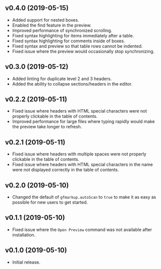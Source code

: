 ## v0.4.0 (2019-05-15)

* Added support for nested boxes.
* Enabled the find feature in the preview.
* Improved performance of synchronized scrolling.
* Fixed syntax highlighting for items immediately after a table.
* Fixed syntax highlighting for comments inside of boxes.
* Fixed syntax and preview so that table rows cannot be indented.
* Fixed issue where the preview would occasionally stop synchronizing.

## v0.3.0 (2019-05-12)

* Added linting for duplicate level 2 and 3 headers.
* Added the ability to collapse sections/headers in the editor.

## v0.2.2 (2019-05-11)

* Fixed issue where headers with HTML special characters were not properly
  clickable in the table of contents.
* Improved performance for large files where typing rapidly would make the
  preview take longer to refresh.

## v0.2.1 (2019-05-11)

* Fixed issue where headers with multiple spaces were not properly clickable
  in the table of contents.
* Fixed issue where headers with HTML special characters in the name were not
  displayed correctly in the table of contents.

## v0.2.0 (2019-05-10)

* Changed the default of `gfmarkup.autoScan` to `true` to make it as easy as
  possible for new users to get started.

## v0.1.1 (2019-05-10)

* Fixed issue where the `Open Preview` command was not available after
  installation.

## v0.1.0 (2019-05-10)

* Initial release.
